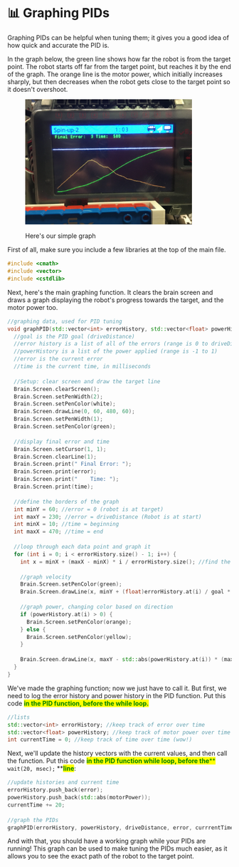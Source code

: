 # 📊 Graphing PIDs

Graphing PIDs can be helpful when tuning them; it gives you a good idea of how quick and accurate the PID is.

In the graph below, the green line shows how far the robot is from the target point. The robot starts off far from the target point, but reaches it by the end of the graph. The orange line is the motor power, which initially increases sharply, but then decreases when the robot gets close to the target point so it doesn't overshoot.

<figure><img src="../../../../../.gitbook/assets/IMG_5979.JPG" alt="" width="375"><figcaption><p>Here's our simple graph</p></figcaption></figure>

First of all, make sure you include a few libraries at the top of the main file.

```cpp
#include <cmath>  
#include <vector>
#include <cstdlib>
```

Next, here's the main graphing function. It clears the brain screen and draws a graph displaying the robot's progress towards the target, and the motor power too.

```cpp
//graphing data, used for PID tuning
void graphPID(std::vector<int> errorHistory, std::vector<float> powerHistory, int goal, float error, int time) {
  //goal is the PID goal (driveDistance)
  //error history is a list of all of the errors (range is 0 to driveDistance)
  //powerHistory is a list of the power applied (range is -1 to 1)
  //error is the current error
  //time is the current time, in milliseconds
  
  //Setup: clear screen and draw the target line
  Brain.Screen.clearScreen();
  Brain.Screen.setPenWidth(2);
  Brain.Screen.setPenColor(white);
  Brain.Screen.drawLine(0, 60, 480, 60);
  Brain.Screen.setPenWidth(1);
  Brain.Screen.setPenColor(green);

  //display final error and time
  Brain.Screen.setCursor(1, 1);
  Brain.Screen.clearLine(1);
  Brain.Screen.print(" Final Error: ");
  Brain.Screen.print(error);
  Brain.Screen.print("    Time: ");
  Brain.Screen.print(time);
  
  //define the borders of the graph
  int minY = 60; //error = 0 (robot is at target)
  int maxY = 230; //error = driveDistance (Robot is at start)
  int minX = 10; //time = beginning
  int maxX = 470; //time = end
  
  //loop through each data point and graph it
  for (int i = 0; i < errorHistory.size() - 1; i++) { 
    int x = minX + (maxX - minX) * i / errorHistory.size(); //find the x-value of this data point
    
    //graph velocity
    Brain.Screen.setPenColor(green);
    Brain.Screen.drawLine(x, minY + (float)errorHistory.at(i) / goal * (maxY - minY), x + (float)(maxX - minX) / errorHistory.size(), minY + (float)errorHistory.at(i + 1) / goal * (maxY - minY));
    
    //graph power, changing color based on direction
    if (powerHistory.at(i) > 0) {
      Brain.Screen.setPenColor(orange);
    } else {
      Brain.Screen.setPenColor(yellow);
    }
    
    Brain.Screen.drawLine(x, maxY - std::abs(powerHistory.at(i)) * (maxY - minY), x + (float)(maxX - minX) / errorHistory.size(), maxY - std::abs(powerHistory.at(i + 1)) * (maxY - minY));
  }
}
```

We've made the graphing function; now we just have to call it. But first, we need to log the error history and power history in the PID function. Put this code <mark style="color:green;">**in the PID function, before the while loop.**</mark>

```cpp
//lists
std::vector<int> errorHistory; //keep track of error over time
std::vector<float> powerHistory; //keep track of motor power over time
int currentTime = 0; //keep track of time over time (wow!)
```

Next, we'll update the history vectors with the current values, and then call the function. Put this code <mark style="color:green;">**in the PID function while loop, before the**</mark><mark style="color:green;">** **</mark><mark style="color:green;">**`wait(20, msec);`**</mark><mark style="color:green;">** **</mark><mark style="color:green;">**line**</mark>:

```cpp
//update histories and current time
errorHistory.push_back(error);
powerHistory.push_back(std::abs(motorPower));
currentTime += 20;

//graph the PIDs 
graphPID(errorHistory, powerHistory, driveDistance, error, currrentTime);
```

And with that, you should have a working graph while your PIDs are running! This graph can be used to make tuning the PIDs much easier, as it allows you to see the exact path of the robot to the target point.
